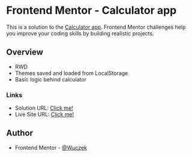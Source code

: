 # Frontend Mentor - Calculator app

This is a solution to the [Calculator app](https://www.frontendmentor.io/challenges/calculator-app-9lteq5N29). Frontend Mentor challenges help you improve your coding skills by building realistic projects. 

## Overview

- RWD
- Themes saved and loaded from LocalStorage
- Basic logic behind calculator

### Links

- Solution URL: [Click me!](https://www.frontendmentor.io/solutions/calculatorapp-htmlcssjs-built-with-vite-COfuAbuQML)
- Live Site URL: [Click me!](https://unique-daffodil-062161.netlify.app/)

## Author

- Frontend Mentor - [@Wuczek](https://www.frontendmentor.io/profile/Wuczek)
